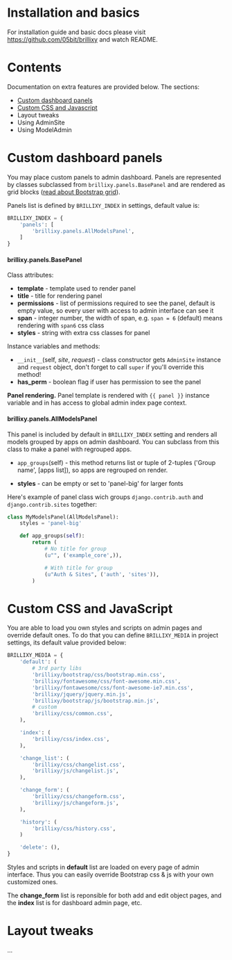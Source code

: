 # Installation and basics

For installation guide and basic docs please visit https://github.com/05bit/brillixy and watch README.


# Contents

Documentation on extra features are provided below. The sections:

 * [Custom dashboard panels](#custom-dashboard-panels)
 * [Custom CSS and Javascript](#custom-css-and-javascript)
 * Layout tweaks
 * Using AdminSite
 * Using ModelAdmin


# Custom dashboard panels

You may place custom panels to admin dashboard. Panels are represented by classes subclassed from `brillixy.panels.BasePanel` and are rendered as grid blocks ([read about Bootstrap grid](http://twitter.github.com/bootstrap/scaffolding.html#gridSystem)).

Panels list is defined by `BRILLIXY_INDEX` in settings, default value is:

```python
BRILLIXY_INDEX = {
    'panels': [
        'brillixy.panels.AllModelsPanel',
    ]
}
```

#### brillixy.panels.BasePanel

Class attributes:

 * **template** - template used to render panel
 * **title** - title for rendering panel
 * **permissions** - list of permissions required to see the panel, default is empty value, so every user with access to admin interface can see it
 * **span** - integer number, the width of span, e.g. `span = 6` (default) means rendering with `span6` css class
 * **styles** - string with extra css classes for panel

Instance variables and methods:

 * `__init__`(self, *site*, *request*) - class constructor gets `AdminSite` instance and `request` object, don't forget to call `super` if you'll override this method!
 * **has_perm** - boolean flag if user has permission to see the panel

**Panel rendering.** Panel template is rendered with `{{ panel }}` instance variable and in has access to global admin index page context.

#### brillixy.panels.AllModelsPanel

This panel is included by default in `BRILLIXY_INDEX` setting and renders all models grouped by apps on admin dashboard. You can subclass from this class to make a panel with regrouped apps.

 * `app_groups`(self) - this method returns list or tuple of 2-tuples ('Group name', [apps list]), so apps are regrouped on render.

 * **styles** - can be empty or set to 'panel-big' for larger fonts

 Here's example of panel class wich groups `django.contrib.auth` and `django.contrib.sites` together:

```python
class MyModelsPanel(AllModelsPanel):
    styles = 'panel-big'

    def app_groups(self):
        return (
            # No title for group
            (u"", ('example_core',)),

            # With title for group
            (u"Auth & Sites", ('auth', 'sites')),
        )
```

# Custom CSS and JavaScript

You are able to load you own styles and scripts on admin pages and override default ones. To do that you can define ``BRILLIXY_MEDIA`` in project settings, its default value provided below:

```python
BRILLIXY_MEDIA = {
    'default': (
        # 3rd party libs
        'brillixy/bootstrap/css/bootstrap.min.css',
        'brillixy/fontawesome/css/font-awesome.min.css',
        'brillixy/fontawesome/css/font-awesome-ie7.min.css',
        'brillixy/jquery/jquery.min.js',
        'brillixy/bootstrap/js/bootstrap.min.js',
        # custom
        'brillixy/css/common.css',
    ),

    'index': (
        'brillixy/css/index.css',
    ),

    'change_list': (
        'brillixy/css/changelist.css',
        'brillixy/js/changelist.js',
    ),

    'change_form': (
        'brillixy/css/changeform.css',
        'brillixy/js/changeform.js',
    ),

    'history': (
        'brillixy/css/history.css',
    )

    'delete': (),
}
```

Styles and scripts in **default** list are loaded on every page of admin interface. Thus you can easily override Bootstrap css & js with your own customized ones.

The **change_form** list is reponsible for both add and edit object pages, and the **index** list is for dashboard admin page, etc.


# Layout tweaks

...

